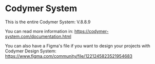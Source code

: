 # Codymer System
This is the entire Codymer System: V.8.8.9

You can read more information in:
https://codymer-system.com/documentation.html

You can also have a Figma's file if you want to design your projects with Codymer Design System:
https://www.figma.com/community/file/1221245823521954683
